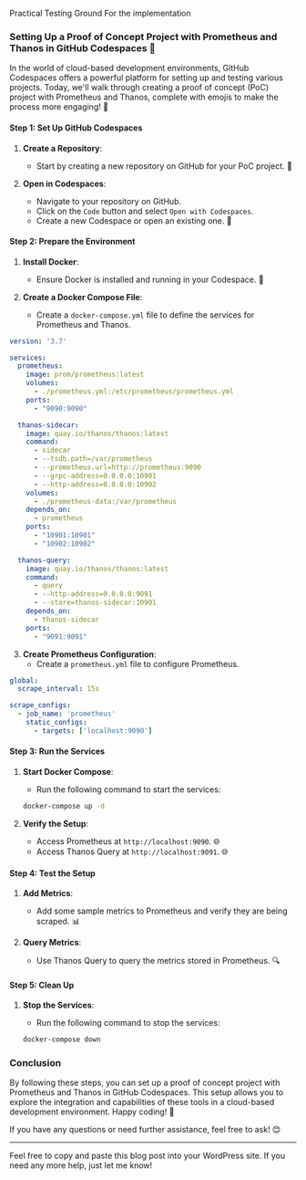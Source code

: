 Practical Testing Ground For the implementation

### Setting Up a Proof of Concept Project with Prometheus and Thanos in GitHub Codespaces 🚀

In the world of cloud-based development environments, GitHub Codespaces offers a powerful platform for setting up and testing various projects. Today, we'll walk through creating a proof of concept (PoC) project with Prometheus and Thanos, complete with emojis to make the process more engaging! 🌟

#### Step 1: Set Up GitHub Codespaces

1. **Create a Repository**:
   - Start by creating a new repository on GitHub for your PoC project. 📂

2. **Open in Codespaces**:
   - Navigate to your repository on GitHub.
   - Click on the `Code` button and select `Open with Codespaces`.
   - Create a new Codespace or open an existing one. 🚀

#### Step 2: Prepare the Environment

1. **Install Docker**:
   - Ensure Docker is installed and running in your Codespace. 🐳

2. **Create a Docker Compose File**:
   - Create a `docker-compose.yml` file to define the services for Prometheus and Thanos.

```yaml
version: '3.7'

services:
  prometheus:
    image: prom/prometheus:latest
    volumes:
      - ./prometheus.yml:/etc/prometheus/prometheus.yml
    ports:
      - "9090:9090"

  thanos-sidecar:
    image: quay.io/thanos/thanos:latest
    command:
      - sidecar
      - --tsdb.path=/var/prometheus
      - --prometheus.url=http://prometheus:9090
      - --grpc-address=0.0.0.0:10901
      - --http-address=0.0.0.0:10902
    volumes:
      - ./prometheus-data:/var/prometheus
    depends_on:
      - prometheus
    ports:
      - "10901:10901"
      - "10902:10902"

  thanos-query:
    image: quay.io/thanos/thanos:latest
    command:
      - query
      - --http-address=0.0.0.0:9091
      - --store=thanos-sidecar:10901
    depends_on:
      - thanos-sidecar
    ports:
      - "9091:9091"
```

3. **Create Prometheus Configuration**:
   - Create a `prometheus.yml` file to configure Prometheus.

```yaml
global:
  scrape_interval: 15s

scrape_configs:
  - job_name: 'prometheus'
    static_configs:
      - targets: ['localhost:9090']
```

#### Step 3: Run the Services

1. **Start Docker Compose**:
   - Run the following command to start the services:

    ```bash
    docker-compose up -d
    ```

2. **Verify the Setup**:
   - Access Prometheus at `http://localhost:9090`. 🌐
   - Access Thanos Query at `http://localhost:9091`. 🌐

#### Step 4: Test the Setup

1. **Add Metrics**:
   - Add some sample metrics to Prometheus and verify they are being scraped. 📊

2. **Query Metrics**:
   - Use Thanos Query to query the metrics stored in Prometheus. 🔍

#### Step 5: Clean Up

1. **Stop the Services**:
   - Run the following command to stop the services:

    ```bash
    docker-compose down
    ```

### Conclusion

By following these steps, you can set up a proof of concept project with Prometheus and Thanos in GitHub Codespaces. This setup allows you to explore the integration and capabilities of these tools in a cloud-based development environment. Happy coding! 🎉

If you have any questions or need further assistance, feel free to ask! 😊

---

Feel free to copy and paste this blog post into your WordPress site. If you need any more help, just let me know!
